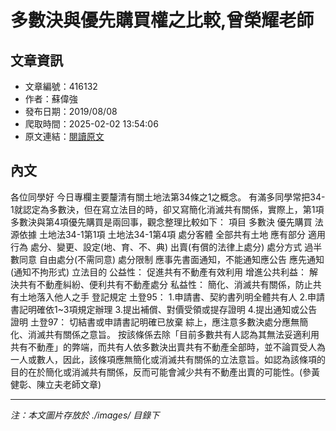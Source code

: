 # 多數決與優先購買權之比較,曾榮耀老師

## 文章資訊
- 文章編號：416132
- 作者：蘇偉強
- 發布日期：2019/08/08
- 爬取時間：2025-02-02 13:54:06
- 原文連結：[閱讀原文](https://real-estate.get.com.tw/Columns/detail.aspx?no=416132)

## 內文
各位同學好
今日專欄主要釐清有關土地法第34條之1之概念。
有滿多同學常把34-1就認定為多數決，但在寫立法目的時，卻又寫簡化消滅共有關係，實際上，第1項多數決與第4項優先購買是兩回事，觀念整理比較如下：
項目
多數決
優先購買
法源依據
土地法34-1第1項
土地法34-1第4項
處分客體
全部共有土地
應有部分
適用行為
處分、變更、設定(地、育、不、典)
出賣(有償的法律上處分)
處分方式
過半數同意
自由處分(不需同意)
處分限制
應事先書面通知，不能通知應公告
應先通知(通知不拘形式)
立法目的
公益性：
促進共有不動產有效利用
增進公共利益：
解決共有不動產糾紛、便利共有不動產處分
私益性：
簡化、消滅共有關係，防止共有土地落入他人之手
登記規定
土登95：
1.申請書、契約書列明全體共有人
2.申請書記明確依1~3項規定辦理
3.提出補償、對價受領或提存證明
4.提出通知或公告證明
土登97：
切結書或申請書記明確已放棄
綜上，應注意多數決處分應無簡化、消滅共有關係之意旨。
按該條係去除「目前多數共有人認為其無法妥適利用共有不動產」的弊端，而共有人依多數決出賣共有不動產全部時，並不論買受人為一人或數人，因此，該條項應無簡化或消滅共有關係的立法意旨。如認為該條項的目的在於簡化或消滅共有關係，反而可能會減少共有不動產出賣的可能性。(參黃健彰、陳立夫老師文章)

---
*注：本文圖片存放於 ./images/ 目錄下*

